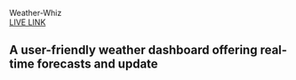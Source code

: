 Weather-Whiz <br>
[LIVE LINK](https://weather-whiz-dashboard.netlify.app/)
<h2>A user-friendly weather dashboard offering real-time forecasts and update</h2>

